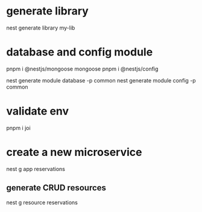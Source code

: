 # generate library
nest generate library my-lib

# database and config module
pnpm i @nestjs/mongoose mongoose
pnpm i @nestjs/config

nest generate module database -p common 
nest generate module config -p common 

# validate env
pnpm i joi

# create a new microservice
nest g app reservations
## generate CRUD resources
nest g resource reservations